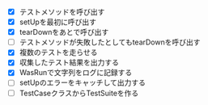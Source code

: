 - [x] テストメソッドを呼び出す
- [x] setUpを最初に呼び出す
- [x] tearDownをあとで呼び出す
- [ ] テストメソッドが失敗したとしてもtearDownを呼び出す
- [x] 複数のテストを走らせる
- [x] 収集したテスト結果を出力する
- [x] WasRunで文字列をログに記録する
- [ ] setUpのエラーをキャッチして出力する
- [ ] TestCaseクラスからTestSuiteを作る
